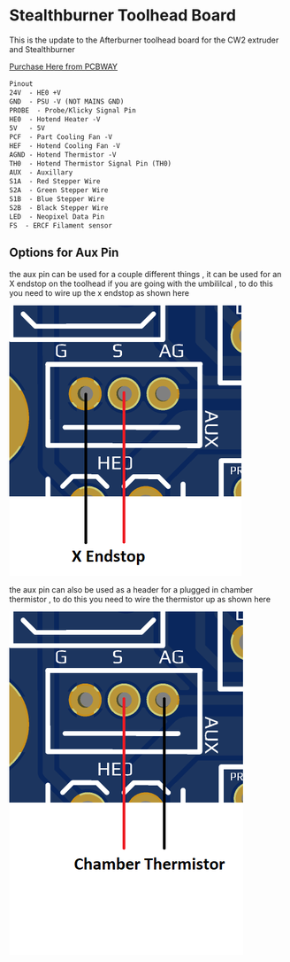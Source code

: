 # Stealthburner Toolhead Board #
This is the update to the Afterburner toolhead board for the CW2 extruder and Stealthburner 

 [Purchase Here from PCBWAY](https://www.pcbway.com/project/shareproject/Stealthburner_Toolhead_PCB_b8da3a40.html)

    Pinout 
    24V  - HE0 +V 
    GND  - PSU -V (NOT MAINS GND)
    PROBE  - Probe/Klicky Signal Pin
    HE0  - Hotend Heater -V
    5V   - 5V 
    PCF  - Part Cooling Fan -V
    HEF  - Hotend Cooling Fan -V
    AGND - Hotend Thermistor -V
    TH0  - Hotend Thermistor Signal Pin (TH0)
    AUX  - Auxillary 
    S1A  - Red Stepper Wire
    S2A  - Green Stepper Wire
    S1B  - Blue Stepper Wire
    S2B  - Black Stepper Wire 
    LED  - Neopixel Data Pin
    FS  - ERCF Filament sensor 
    
    
    
## Options for Aux Pin ##
the aux pin can be used for a couple different things , it can be used for an X endstop on the toolhead if you are going with the umbililcal , to do this you need to wire up the x endstop as shown here 

 ![Here](Images/Wiring/SB_PCB_AUX_XES.png)

the aux pin can also be used as a header for a plugged in chamber thermistor , to do this you need to wire the thermistor up as shown here

![Here](Images/Wiring/SB_PCB_AUX_CT.png)






